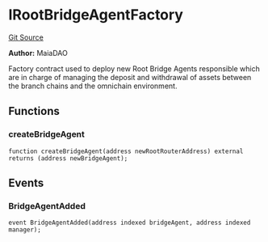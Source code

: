 # IRootBridgeAgentFactory
[Git Source](https://github.com/Maia-DAO/2023-09-maia-remediations/blob/main/src/interfaces/IRootBridgeAgentFactory.sol)

**Author:**
MaiaDAO

Factory contract used to deploy new Root Bridge Agents responsible
which are in charge of managing the deposit and withdrawal of assets
between the branch chains and the omnichain environment.


## Functions
### createBridgeAgent


```solidity
function createBridgeAgent(address newRootRouterAddress) external returns (address newBridgeAgent);
```

## Events
### BridgeAgentAdded

```solidity
event BridgeAgentAdded(address indexed bridgeAgent, address indexed manager);
```

